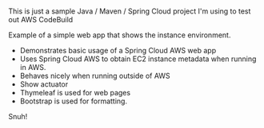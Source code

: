 # 
This is just a sample Java / Maven / Spring Cloud project I'm using to test out AWS CodeBuild                 
    
Example of a simple web app that shows the instance environment.      
- Demonstrates basic usage of a Spring Cloud AWS web app     
- Uses Spring Cloud AWS to obtain EC2 instance metadata when running in AWS.          
- Behaves nicely when running outside of AWS    
- Show actuator     
- Thymeleaf is used for web pages      
- Bootstrap is used for formatting.    
   
Snuh! 
       
 
